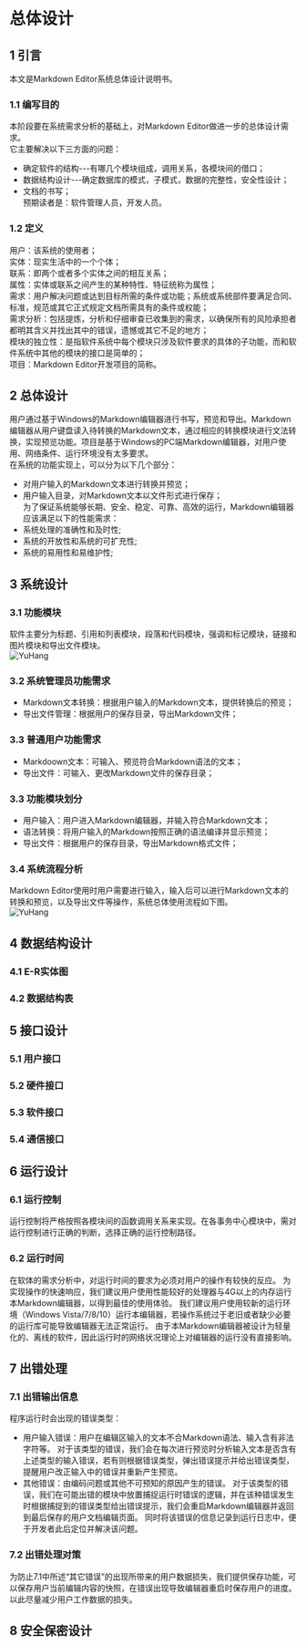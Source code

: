 # 总体设计
## 1 引言
本文是Markdown Editor系统总体设计说明书。      

### 1.1 编写目的
本阶段要在系统需求分析的基础上，对Markdown Editor做进一步的总体设计需求。      
它主要解决以下三方面的问题：     
- 确定软件的结构---有哪几个模块组成，调用关系，各模块间的借口；     
- 数据结构设计---确定数据库的模式，子模式，数据的完整性，安全性设计；     
- 文档的书写；      
预期读者是：软件管理人员，开发人员。          

### 1.2 定义
用户：该系统的使用者；      
实体：现实生活中的一个个体；      
联系：即两个或者多个实体之间的相互关系；      
属性：实体或联系之间产生的某种特性、特征统称为属性；       
需求：用户解决问题或达到目标所需的条件或功能；系统或系统部件要满足合同、标准，规范或其它正式规定文档所需具有的条件或权能；      
需求分析：包括提炼，分析和仔细审查已收集到的需求，以确保所有的风险承担者都明其含义并找出其中的错误，遗憾或其它不足的地方；      
模块的独立性：是指软件系统中每个模块只涉及软件要求的具体的子功能，而和软件系统中其他的模块的接口是简单的；                
项目：Markdown Editor开发项目的简称。      

## 2 总体设计
用户通过基于Windows的Markdown编辑器进行书写，预览和导出。Markdown编辑器从用户键盘读入待转换的Markdown文本，通过相应的转换模块进行文法转换，实现预览功能。项目是基于Windows的PC端Markdown编辑器，对用户使用、网络条件、运行环境没有太多要求。      
在系统的功能实现上，可以分为以下几个部分：      
- 对用户输入的Markdown文本进行转换并预览；      
- 用户输入目录，对Markdown文本以文件形式进行保存；      
为了保证系统能够长期、安全、稳定、可靠、高效的运行，Markdown编辑器应该满足以下的性能需求：
- 系统处理的准确性和及时性;          
- 系统的开放性和系统的可扩充性;          
- 系统的易用性和易维护性;               

## 3 系统设计
### 3.1 功能模块
软件主要分为标题、引用和列表模块，段落和代码模块，强调和标记模块，链接和图片模块和导出文件模块。           
![YuHang](https://github.com/YuHang0121151624/Markdown-Editor-01/blob/master/img/7.jpg)       

### 3.2 系统管理员功能需求
- Markdown文本转换：根据用户输入的Markdown文本，提供转换后的预览；         
- 导出文件管理：根据用户的保存目录，导出Markdown文件；        

### 3.3 普通用户功能需求
- Markdoown文本：可输入、预览符合Markdown语法的文本；       
- 导出文件：可输入、更改Markdown文件的保存目录；        

### 3.3 功能模块划分
- 用户输入：用户进入Markdown编辑器，并输入符合Markdown文本；        
- 语法转换：将用户输入的Markdown按照正确的语法编译并显示预览；         
- 导出文件：根据用户的保存目录，导出Markdown格式文件；          

### 3.4 系统流程分析
Markdown Editor使用时用户需要进行输入，输入后可以进行Markdown文本的转换和预览，以及导出文件等操作，系统总体使用流程如下图。        
![YuHang](https://github.com/YuHang0121151624/Markdown-Editor-01/blob/master/img/8.jpg)     

## 4 数据结构设计
### 4.1 E-R实体图
### 4.2 数据结构表
## 5 接口设计
### 5.1 用户接口
### 5.2 硬件接口
### 5.3 软件接口
### 5.4 通信接口
## 6 运行设计
### 6.1 运行控制
运行控制将严格按照各模块间的函数调用关系来实现。在各事务中心模块中，需对运行控制进行正确的判断，选择正确的运行控制路径。

### 6.2 运行时间
在软体的需求分析中，对运行时间的要求为必须对用户的操作有较快的反应。
为实现操作的快速响应，我们建议用户使用性能较好的处理器与4G以上的内存运行本Markdown编辑器，以得到最佳的使用体验。
我们建议用户使用较新的运行环境（Windows Vista/7/8/10）运行本编辑器，若操作系统过于老旧或者缺少必要的运行库可能导致编辑器无法正常运行。
由于本Markdown编辑器被设计为轻量化的、离线的软件，因此运行时的网络状况理论上对编辑器的运行没有直接影响。

## 7 出错处理
### 7.1 出错输出信息
程序运行时会出现的错误类型：
- 用户输入错误：用户在编辑区输入的文本不合Markdown语法、输入含有非法字符等。
对于该类型的错误，我们会在每次进行预览时分析输入文本是否含有上述类型的输入错误，若有则根据错误类型，弹出错误提示并给出错误类型，提醒用户改正输入中的错误并重新产生预览。
- 其他错误：由编码问题或其他不可预知的原因产生的错误。
对于该类型的错误，我们在可能出错的模块中放置捕捉运行时错误的逻辑，并在该种错误发生时根据捕捉到的错误类型给出错误提示，我们会重启Markdown编辑器并返回到最后保存的用户文档编辑页面。
同时将该错误的信息记录到运行日志中，便于开发者此后定位并解决该问题。

### 7.2 出错处理对策
为防止7.1中所述“其它错误”的出现所带来的用户数据损失，我们提供保存功能，可以保存用户当前编辑内容的快照，在错误出现导致编辑器重启时保存用户的进度。以此尽量减少用户工作数据的损失。

## 8 安全保密设计
